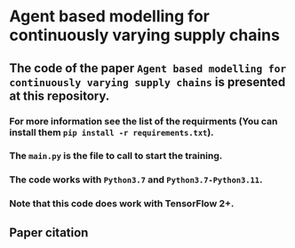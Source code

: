 # Agent based modelling for continuously varying supply chains

## The code of the paper `Agent based modelling for continuously varying supply chains` is presented at this repository.

###  For more information see the list of the requirments (You can install them `pip install -r requirements.txt`). 
###  The `main.py` is the file to call to start the training. 
### The code works with `Python3.7` and `Python3.7-Python3.11`. 
### Note that this code does work with TensorFlow 2+. 
## Paper citation
